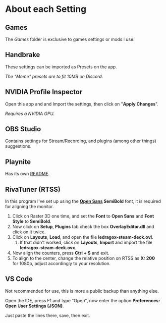 # About each Setting

## Games

The _Games_ folder is exclusive to games settings or mods I use.

## Handbrake

These settings can be imported as Presets on the app.

_The "Meme" presets are to fit 10MB on Discord._

## NVIDIA Profile Inspector

Open this app and and Import the settings, then click on "**Apply Changes**".

_Requires a NVIDIA GPU._

## OBS Studio

Contains settings for Stream/Recording, and plugins (among other things) suggestions.

## Playnite

Has its own [README](./Playnite/Playnite-Addons.md).

## RivaTuner (RTSS)

In this program I've set up using the **[Open Sans](https://fonts.google.com/specimen/Open+Sans) SemiBold** font, it is required for aligning the monitor.

1. Click on Raster 3D one time, and set the **Font** to **Open Sans** and **Font Style** to **SemiBold**.
2. Now click on **Setup**, **Plugins** tab check the box **OverlayEditor.dll** and click on it twice.
3. Click on **Layouts**, **Load**, and open the file **ledragox-steam-deck.ovl**.
   1. If that didn't worked, click on **Layouts**, **Import** and import the file **ledragox-steam-deck.ovx**.
4. Now align the counters, press **Ctrl + S** and exit.
5. To align to the center, change the relative position on RTSS as **X: 200** for 1080p, adjust accordingly to your resolution.

## VS Code

Not recommended for use, this is more a public backup than anything else.

Open the IDE, press F1 and type "Open", now enter the option **Preferences: Open User Settings (JSON)**.

Just paste the lines there, save, then exit.
